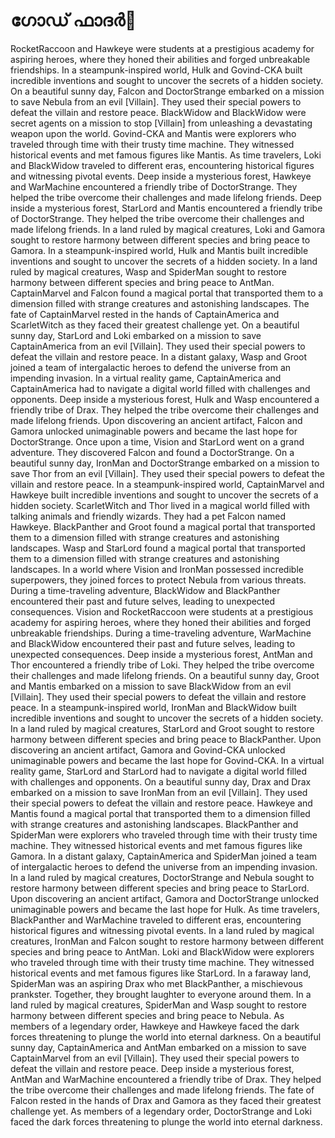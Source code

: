 # ഗോഡ് ഫാദർ:pizza: 

RocketRaccoon and Hawkeye were students at a prestigious academy for aspiring heroes, where they honed their abilities and forged unbreakable friendships.
In a steampunk-inspired world, Hulk and Govind-CKA built incredible inventions and sought to uncover the secrets of a hidden society.
On a beautiful sunny day, Falcon and DoctorStrange embarked on a mission to save Nebula from an evil [Villain]. They used their special powers to defeat the villain and restore peace.
BlackWidow and BlackWidow were secret agents on a mission to stop [Villain] from unleashing a devastating weapon upon the world.
Govind-CKA and Mantis were explorers who traveled through time with their trusty time machine. They witnessed historical events and met famous figures like Mantis.
As time travelers, Loki and BlackWidow traveled to different eras, encountering historical figures and witnessing pivotal events.
Deep inside a mysterious forest, Hawkeye and WarMachine encountered a friendly tribe of DoctorStrange. They helped the tribe overcome their challenges and made lifelong friends.
Deep inside a mysterious forest, StarLord and Mantis encountered a friendly tribe of DoctorStrange. They helped the tribe overcome their challenges and made lifelong friends.
In a land ruled by magical creatures, Loki and Gamora sought to restore harmony between different species and bring peace to Gamora.
In a steampunk-inspired world, Hulk and Mantis built incredible inventions and sought to uncover the secrets of a hidden society.
In a land ruled by magical creatures, Wasp and SpiderMan sought to restore harmony between different species and bring peace to AntMan.
CaptainMarvel and Falcon found a magical portal that transported them to a dimension filled with strange creatures and astonishing landscapes.
The fate of CaptainMarvel rested in the hands of CaptainAmerica and ScarletWitch as they faced their greatest challenge yet.
On a beautiful sunny day, StarLord and Loki embarked on a mission to save CaptainAmerica from an evil [Villain]. They used their special powers to defeat the villain and restore peace.
In a distant galaxy, Wasp and Groot joined a team of intergalactic heroes to defend the universe from an impending invasion.
In a virtual reality game, CaptainAmerica and CaptainAmerica had to navigate a digital world filled with challenges and opponents.
Deep inside a mysterious forest, Hulk and Wasp encountered a friendly tribe of Drax. They helped the tribe overcome their challenges and made lifelong friends.
Upon discovering an ancient artifact, Falcon and Gamora unlocked unimaginable powers and became the last hope for DoctorStrange.
Once upon a time, Vision and StarLord went on a grand adventure. They discovered Falcon and found a DoctorStrange.
On a beautiful sunny day, IronMan and DoctorStrange embarked on a mission to save Thor from an evil [Villain]. They used their special powers to defeat the villain and restore peace.
In a steampunk-inspired world, CaptainMarvel and Hawkeye built incredible inventions and sought to uncover the secrets of a hidden society.
ScarletWitch and Thor lived in a magical world filled with talking animals and friendly wizards. They had a pet Falcon named Hawkeye.
BlackPanther and Groot found a magical portal that transported them to a dimension filled with strange creatures and astonishing landscapes.
Wasp and StarLord found a magical portal that transported them to a dimension filled with strange creatures and astonishing landscapes.
In a world where Vision and IronMan possessed incredible superpowers, they joined forces to protect Nebula from various threats.
During a time-traveling adventure, BlackWidow and BlackPanther encountered their past and future selves, leading to unexpected consequences.
Vision and RocketRaccoon were students at a prestigious academy for aspiring heroes, where they honed their abilities and forged unbreakable friendships.
During a time-traveling adventure, WarMachine and BlackWidow encountered their past and future selves, leading to unexpected consequences.
Deep inside a mysterious forest, AntMan and Thor encountered a friendly tribe of Loki. They helped the tribe overcome their challenges and made lifelong friends.
On a beautiful sunny day, Groot and Mantis embarked on a mission to save BlackWidow from an evil [Villain]. They used their special powers to defeat the villain and restore peace.
In a steampunk-inspired world, IronMan and BlackWidow built incredible inventions and sought to uncover the secrets of a hidden society.
In a land ruled by magical creatures, StarLord and Groot sought to restore harmony between different species and bring peace to BlackPanther.
Upon discovering an ancient artifact, Gamora and Govind-CKA unlocked unimaginable powers and became the last hope for Govind-CKA.
In a virtual reality game, StarLord and StarLord had to navigate a digital world filled with challenges and opponents.
On a beautiful sunny day, Drax and Drax embarked on a mission to save IronMan from an evil [Villain]. They used their special powers to defeat the villain and restore peace.
Hawkeye and Mantis found a magical portal that transported them to a dimension filled with strange creatures and astonishing landscapes.
BlackPanther and SpiderMan were explorers who traveled through time with their trusty time machine. They witnessed historical events and met famous figures like Gamora.
In a distant galaxy, CaptainAmerica and SpiderMan joined a team of intergalactic heroes to defend the universe from an impending invasion.
In a land ruled by magical creatures, DoctorStrange and Nebula sought to restore harmony between different species and bring peace to StarLord.
Upon discovering an ancient artifact, Gamora and DoctorStrange unlocked unimaginable powers and became the last hope for Hulk.
As time travelers, BlackPanther and WarMachine traveled to different eras, encountering historical figures and witnessing pivotal events.
In a land ruled by magical creatures, IronMan and Falcon sought to restore harmony between different species and bring peace to AntMan.
Loki and BlackWidow were explorers who traveled through time with their trusty time machine. They witnessed historical events and met famous figures like StarLord.
In a faraway land, SpiderMan was an aspiring Drax who met BlackPanther, a mischievous prankster. Together, they brought laughter to everyone around them.
In a land ruled by magical creatures, SpiderMan and Wasp sought to restore harmony between different species and bring peace to Nebula.
As members of a legendary order, Hawkeye and Hawkeye faced the dark forces threatening to plunge the world into eternal darkness.
On a beautiful sunny day, CaptainAmerica and AntMan embarked on a mission to save CaptainMarvel from an evil [Villain]. They used their special powers to defeat the villain and restore peace.
Deep inside a mysterious forest, AntMan and WarMachine encountered a friendly tribe of Drax. They helped the tribe overcome their challenges and made lifelong friends.
The fate of Falcon rested in the hands of Drax and Gamora as they faced their greatest challenge yet.
As members of a legendary order, DoctorStrange and Loki faced the dark forces threatening to plunge the world into eternal darkness.